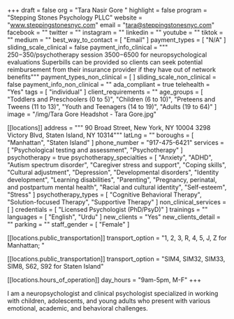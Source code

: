 +++
draft = false
org = "Tara Nasir Gore "
highlight = false
program = "Stepping Stones Psychology PLLC"
website = "www.steppingstonesnyc.com"
email = "tara@steppingstonesnyc.com"
facebook = ""
twitter = ""
instagram = ""
linkedin = ""
youtube = ""
tiktok = ""
medium = ""
best_way_to_contact = [ "Email" ]
payment_types = [ "N/A" ]
sliding_scale_clinical = false
payment_info_clinical = """
$250-$350/psychotherapy session 
$3500-$6500 for neuropsychological evaluations
Superbills can be provided so clients can seek potential reimbursement from their insurance provider if they have out of network benefits"""
payment_types_non_clinical = [ ]
sliding_scale_non_clinical = false
payment_info_non_clinical = ""
ada_compliant = true
telehealth = "Yes"
tags = [ "individual" ]
client_requirements = ""
age_groups = [
  "Toddlers and Preschoolers (0 to 5)",
  "Children (6 to 10)",
  "Preteens and Tweens (11 to 13)",
  "Youth and Teenagers (14 to 19)",
  "Adults (19 to 64)"
]
image = "/img/Tara Gore Headshot - Tara Gore.jpg"

[[locations]]
address = """
90 Broad Street, New York, NY 10004
3298 Victory Blvd, Staten Island, NY 10314"""
latLng = ""
boroughs = [ "Manhattan", "Staten Island" ]
phone_number = "917-475-6421"
services = [ "Psychological testing and assessment", "Psychotherapy" ]
psychotherapy = true
psychotherapy_specialties = [
  "Anxiety",
  "ADHD",
  "Autism spectrum disorder",
  "Caregiver stress and support",
  "Coping skills",
  "Cultural adjustment",
  "Depression",
  "Developmental disorders",
  "Identity development",
  "Learning disabilities",
  "Parenting",
  "Pregnancy, perinatal, and postpartum mental health",
  "Racial and cultural identity",
  "Self-esteem",
  "Stress"
]
psychotherapy_types = [
  "Cognitive Behavioral Therapy",
  "Solution-focused Therapy",
  "Supportive Therapy"
]
non_clinical_services = [ ]
credentials = [ "Licensed Psychologist (PhD/PsyD)" ]
trainings = ""
languages = [ "English", "Urdu" ]
new_clients = "Yes"
new_clients_detail = ""
parking = ""
staff_gender = [ "Female" ]

  [[locations.public_transportation]]
  transport_option = "1, 2, 3, R, 4, 5, J, Z for Manhattan; "

  [[locations.public_transportation]]
  transport_option = "SIM4, SIM32, SIM33, SIM8, S62, S92 for Staten Island"

  [[locations.hours_of_operation]]
  day_hours = "9am-5pm, M-F"
+++

I am a neuropsychologist and clinical psychologist specialized in working with children, adolescents, and young adults who present with various emotional, academic, and behavioral challenges.
